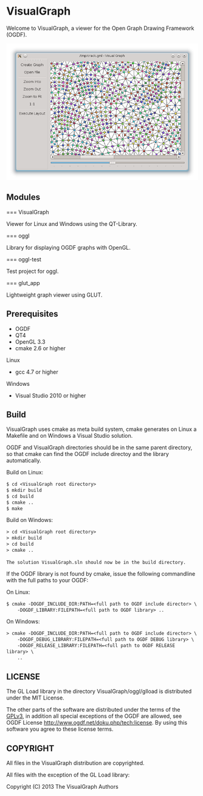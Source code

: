 VisualGraph
================================================================================

Welcome to VisualGraph, a viewer for the Open Graph Drawing Framework (OGDF).

![Visual Graph Screenshot](VisualGraph.png)

Modules
--------------------------------------------------------------------------------

=== VisualGraph

Viewer for Linux and Windows using the QT-Library.

=== oggl

Library for displaying OGDF graphs with OpenGL.

=== oggl-test

Test project for oggl.

=== glut_app

Lightweight graph viewer using GLUT.


Prerequisites
--------------------------------------------------------------------------------

* OGDF
* QT4
* OpenGL 3.3
* cmake 2.6 or higher

Linux

* gcc 4.7 or higher

Windows

* Visual Studio 2010 or higher

Build
--------------------------------------------------------------------------------

VisualGraph uses cmake as meta build system, cmake generates on Linux a 
Makefile and on Windows a Visual Studio solution. 

OGDF and VisualGraph directories should be in the same parent directory, so that
cmake can find the OGDF include directoy and the library automatically.

Build on Linux:

	$ cd <VisualGraph root directory>
	$ mkdir build
	$ cd build
	$ cmake ..
	$ make

Build on Windows:

	> cd <VisualGraph root directory>
	> mkdir build
	> cd build
	> cmake ..

	The solution VisualGraph.sln should now be in the build directory.

If the OGDF library is not found by cmake, issue the following commandline with 
the full paths to your OGDF:

On Linux:

	$ cmake -DOGDF_INCLUDE_DIR:PATH=<full path to OGDF include director> \
		-DOGDF_LIBRARY:FILEPATH=<full path to OGDF library> ..

On Windows:

	> cmake -DOGDF_INCLUDE_DIR:PATH=<full path to OGDF include director> \
		-DOGDF_DEBUG_LIBRARY:FILEPATH=<full path to OGDF DEBUG library> \
		-DOGDF_RELEASE_LIBRARY:FILEPATH=<full path to OGDF RELEASE library> \
		..

LICENSE
--------------------------------------------------------------------------------

The GL Load library in the directory VisualGraph/oggl/glload is distributed 
under the MIT License.

The other parts of the software are distributed under the terms of the 
[GPLv3](<http://www.gnu.org/licenses/gpl-3.0.html>), in addition all special 
exceptions of the OGDF are allowed, see 
OGDF License <http://www.ogdf.net/doku.php/tech:license>. By using this 
software you agree to these license terms.

COPYRIGHT
--------------------------------------------------------------------------------

All files in the VisualGraph distribution are copyrighted.

All files with the exception of the GL Load library:

Copyright (C) 2013 The VisualGraph Authors


